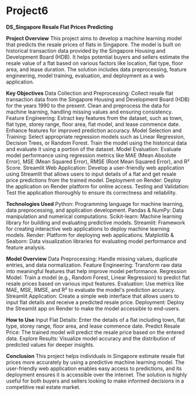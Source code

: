 # Project6
**DS_Singapore Resale Flat Prices Predicting**

**Project Overview**
This project aims to develop a machine learning model that predicts the resale prices of flats in Singapore. The model is built on historical transaction data provided by the Singapore Housing and Development Board (HDB). It helps potential buyers and sellers estimate the resale value of a flat based on various factors like location, flat type, floor area, and lease duration. The solution includes data preprocessing, feature engineering, model training, evaluation, and deployment as a web application.

**Key Objectives**
Data Collection and Preprocessing:
Collect resale flat transaction data from the Singapore Housing and Development Board (HDB) for the years 1990 to the present.
Clean and preprocess the data for machine learning, handling missing values and ensuring consistency.
Feature Engineering:
Extract key features from the dataset, such as town, flat type, storey range, floor area, flat model, and lease commence date.
Enhance features for improved prediction accuracy.
Model Selection and Training:
Select appropriate regression models such as Linear Regression, Decision Trees, or Random Forest.
Train the model using the historical data and evaluate it using a portion of the dataset.
Model Evaluation:
Evaluate model performance using regression metrics like MAE (Mean Absolute Error), MSE (Mean Squared Error), RMSE (Root Mean Squared Error), and R² Score.
Streamlit Web Application:
Develop a user-friendly web application using Streamlit that allows users to input details of a flat and get resale price predictions from the trained model.
Deployment on Render:
Deploy the application on Render platform for online access.
Testing and Validation:
Test the application thoroughly to ensure its correctness and reliability.

**Technologies Used**
Python: Programming language for machine learning, data preprocessing, and application development.
Pandas & NumPy: Data manipulation and numerical computations.
Scikit-learn: Machine learning library for building and evaluating predictive models.
Streamlit: Framework for creating interactive web applications to deploy machine learning models.
Render: Platform for deploying web applications.
Matplotlib & Seaborn: Data visualization libraries for evaluating model performance and feature analysis.

**Model Overview**
Data Preprocessing:
Handle missing values, duplicate entries, and data normalization.
Feature Engineering:
Transform raw data into meaningful features that help improve model performance.
Regression Model:
Train a model (e.g., Random Forest, Linear Regression) to predict flat resale prices based on various input features.
Evaluation:
Use metrics like MAE, MSE, RMSE, and R² to evaluate the model's prediction accuracy.
Streamlit Application:
Create a simple web interface that allows users to input flat details and receive a predicted resale price.
Deployment:
Deploy the Streamlit app on Render to make the model accessible to end-users.

**How to Use**
Input Flat Details: Enter the details of a flat including town, flat type, storey range, floor area, and lease commence date.
Predict Resale Price: The trained model will predict the resale price based on the entered data.
Explore Results: Visualize model accuracy and the distribution of predicted values for deeper insights.

**Conclusion**
This project helps individuals in Singapore estimate resale flat prices more accurately by using a predictive machine learning model. The user-friendly web application enables easy access to predictions, and its deployment ensures it is accessible over the internet. The solution is highly useful for both buyers and sellers looking to make informed decisions in a competitive real estate market.

